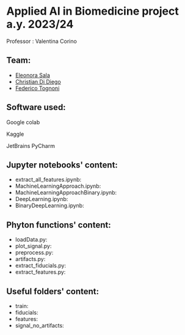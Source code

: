 # Applied AI in Biomedicine project a.y. 2023/24

Professor : Valentina Corino

## Team:

* [Eleonora Sala](https://github.com/eleonora11sala)
* [Christian Di Diego](https://github.com/ChristianDiDiego)
* [Federico Tognoni](https://github.com/fede2500)

## Software used:

Google colab

Kaggle

JetBrains PyCharm 

## Jupyter notebooks' content:
* extract_all_features.ipynb:
* MachineLearningApproach.ipynb:
* MachineLearningApproachBinary.ipynb:
* DeepLearning.ipynb:
* BinaryDeepLearning.ipynb:

## Phyton functions' content:
* loadData.py:
* plot_signal.py:
* preprocess.py:
* artifacts.py:
* extract_fiducials.py:
* extract_features.py:

## Useful folders' content:
* train:
* fiducials:
* features:
* signal_no_artifacts: